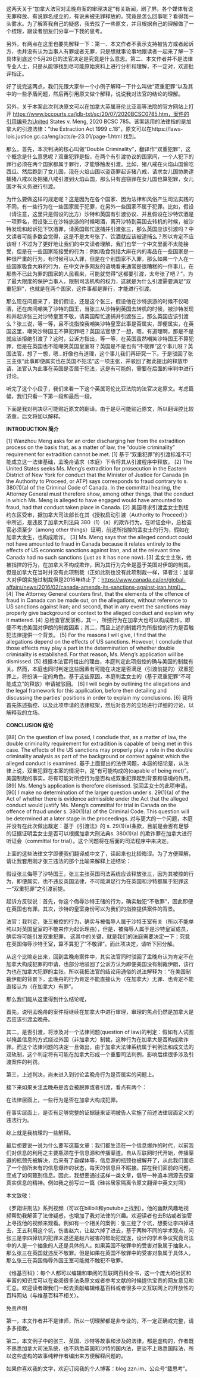 这两天关于“加拿大法官对孟晚舟案的审理决定”有关新闻，刷了屏。各个媒体有说无罪释放、有说罪名成立的，有说未被无罪释放的。究竟是怎么回事呢？看得我一头雾水。为了解答我自己的疑惑，我去找了一些原文，并且根据自己的理解做了一个梳理，跟读者朋友们分享一下我的思考。

另外，有两点在这里也要先解释一下：第一、本文作者不表示支持被告方或者起诉方，也并没有认为当事人有罪或者无罪，只是想就事论事地跟读者一起来了解一下具体到底这个5月26日的法官决定是究竟是什么意思。第二、本文作者并不是法律专业人士，只是从能够找到尽可能原始资料上进行分析和理解，不一定对，欢迎批评指正。

好了说完这两点，我们先跟大家举一个小例子解释一下什么叫做“双重犯罪“以及其中的一些矛盾问题，然后再引用原文做个解释，说说我对法官的结论的理解。

另外，关于本案此次判决原文可以在加拿大英属哥伦比亚高等法院的官方网站上打开
https://www.bccourts.ca/jdb-txt/sc/20/07/2020BCSC0785.htm，案件的引用编号为United States v. Meng, 2020 BCSC 785。该案适用的法律指的是加拿大的引渡法律：”the Extraction Act 1999 c.18”，原文可以在https://laws-lois.justice.gc.ca/eng/acts/e-23.01/page-1.html 找到。

那么，首先，本次判决的核心叫做“Double Criminality”，翻译作“双重犯罪”，这个概念是什么意思呢？双重犯罪是指，在两个有引渡协议的国家间，一个人犯下的罪行必须在两个国家都属于罪行，才能够触发引渡。比如，猪八戒在火焰山国偷吃西瓜、然后跑到了女儿国，现在火焰山国以盗窃罪起诉猪八戒，请求女儿国协助逮捕猪八戒以及把猪八戒引渡到火焰山国，那么只有盗窃罪在女儿国也算犯罪，女儿国才有义务进行引渡。

为什么要做这样的规定呢？这是因为在各个国家、因为法律和风俗产生司法实践的不同，有一些行为在一些国家属于犯罪，在另外一些国家不属于犯罪。比如，假设（请注意，这里只是假设的比方）沙特和英国有引渡协议、并且假设在沙特饮酒是一项罪名，假设张三在沙特旅游的时候喝酒，离开沙特到英国去转机的时候，被沙特发现和起诉犯下饮酒罪，请英国帮忙逮捕并引渡张三，那么英国应该引渡吗？中文读者可能多数会觉得，这是不是太夸张了、饮酒就应该被逮捕么？所以肯定不应该呀！不过为了更好地让我们的中文读者理解，我们也举一个中文里面不太能接受，但是在一些国家能接受的行为：例如吸食包括大麻在内的毒品在一些国家是一种很严重的行为，有时候可以入罪，但是在个别国家不入罪，那么如果一个人在一些国家吸食大麻的行为，在中文许多网友的语境看来通常是很糟糕的一件事儿，在那些不已此为罪的国家的人民看来，可能就觉得“这都要引渡，太夸张了吧？”。为了最大限度的保护当事人，限制司法机构的权力，这就是为什么引渡需要满足“双重犯罪”，也就是在两个国家，这件事都是罪行，才能进行引渡。

那么现在问题来了，我们假设，还是这个张三，假设他在沙特旅游的时候不仅喝酒，还在席间嘲笑了沙特的国王，当张三从沙特到英国去转机的时候，被沙特发现和并起诉张三对沙特皇室不敬，请英国帮忙逮捕并引渡张三，那么英国应该引渡么？张三说，等一等，且不说指控我嘲笑沙特皇室此事是否属实，即便属实，在英国这里，嘲笑沙特国王不算犯罪吧？英国法官想了一想，嗯，有道理啊，那是不是就应该拒绝引渡了？这时，公诉方指出，等一等，在英国虽然嘲笑沙特国王不算犯罪，但是在英国也不能嘲笑英国皇室呀？英国是不是也有“不敬罪”这个事儿呀？英国法官，想了一想，嗯...好像也有道理，这个事儿我们再研究一下。于是驳回了张三主张“此事即便属实也在英国不犯法”这一项主张，并驳回了据此提出的释放申请，法官认为此事在英国是否属于犯法，这是有可能的，需要在后面的审判中进行讨论。

听完了这个小段子，我们来看一下这个英属哥伦比亚法院的法官决定原文。考虑篇幅，我们只看一下第一段和最后一段。

下面是我对判决尽可能贴近原文的翻译。由于是尽可能贴近原文，所以翻译腔比较浓重，后文将加以解释。

**INTRODUCTION 简介**

[1]             Wanzhou Meng asks for an order discharging her from the extradition process on the basis that, as a matter of law, the “double criminality” requirement for extradition cannot be met.
[1] 基于“双重犯罪”的引渡标准不可能成立这一法律基础，孟晚舟请求（本庭）下令将其从引渡程序中释放。
[2]             The United States seeks Ms. Meng’s extradition for prosecution in the Eastern District of New York for conduct that the Minister of Justice for Canada (in the Authority to Proceed, or ATP) says corresponds to fraud contrary to s. 380(1)(a) of the Criminal Code of Canada.  In the committal hearing, the Attorney General must therefore show, among other things, that the conduct in which Ms. Meng is alleged to have engaged would have amounted to fraud, had that conduct taken place in Canada.
[2] 美国寻求引渡孟女士到纽约东区受审，据加拿大司法部长在其《授权启动引渡（Authority to Proceed）》中所述，是违反了加拿大刑法典  380（1）（a）的欺诈行为。在听证会中，总检查官必须至少（among other things）证明，前述所指控的孟女士的行为，假如在加拿大发生，也构成欺诈。
[3]             Ms. Meng says that the alleged conduct could not have amounted to fraud in Canada because it relates entirely to the effects of US economic sanctions against Iran, and at the relevant time Canada had no such sanctions (just as it has none now).
[3] 孟女士主张，她被指控的行为，在加拿大不构成欺诈，因为其行为完全是基于美国对伊朗的制裁，但是加拿大在当时并没有此项制裁（正如此刻也没有此项制裁一样，译者注：加拿大对伊朗实施过制裁但是2016年终止了：https://www.canada.ca/en/global-affairs/news/2016/02/canada-amends-its-sanctions-against-iran.html）。
[4]             The Attorney General counters first, that the elements of the offence of fraud in Canada can be made out, on the allegations, without reference to US sanctions against Iran; and second, that in any event the sanctions may properly give background or context to the alleged conduct and explain why it mattered.
[4] 总检查官反驳称，其一，所控行为在加拿大也可以构成欺诈，即便不考虑美国对伊朗的制裁因素；其二，而且上述的制裁将为所指控的行为是否触犯法律提供一个背景。
[5]             For the reasons I will give, I find that the allegations depend on the effects of US sanctions.  However, I conclude that those effects may play a part in the determination of whether double criminality is established.  For that reason, Ms. Meng’s application will be dismissed.
[5] 根据本法官将给出的理由，本庭判定此项指控的确与美国的制裁有关。然而，本庭也同时判定这些因素有可能在决定是否满足（引渡前提的）双重犯罪上，将扮演一定的角色。基于这些原因，本庭判孟女士的（基于双重犯罪“不可能成立”的释放）申请被驳回。
[6]             I will begin by outlining the allegations and the legal framework for this application, before then detailing and discussing the parties’ positions in order to explain my conclusions.
[6] 我将首先陈述指控、以及此项申请的法律框架，然后对各方的立场进行详细的讨论，以解释我的立场。

**CONCLUSION 结论**

[88]         On the question of law posed, I conclude that, as a matter of law, the double criminality requirement for extradition is capable of being met in this case.  The effects of the US sanctions may properly play a role in the double criminality analysis as part of the background or context against which the alleged conduct is examined.
基于上面提出的法律问题，本庭的结论是，从法律上说，双重犯罪在本案的情况中，是“有可能构成的(capable of being met)”。美国制裁的事实，将有可能对所控行为是否构成双重犯罪起到背景和语境的作用。
[89]         Ms. Meng’s application is therefore dismissed.
驳回孟女士的此项申请。
[90]         I make no determination of the larger question under s. 29(1)(a) of the Act of whether there is evidence admissible under the Act that the alleged conduct would justify Ms. Meng’s committal for trial in Canada on the offence of fraud under s. 380(1)(a) of the Criminal Code.  This question will be determined at a later stage in the proceedings.
对与更大的一个问题，本庭并没有在此次做出裁定：基于《引渡法》的 s. 29(1)(a)条款，目前是会否有足够的证据证明孟女士是否可以根据加拿大刑法典s. 380(1)(a) 的欺诈罪在加拿大进行听证会（committal for trial）。这个问题将在后面的司法程序中来决定。




上面的这些法律文字即便我们翻译成中文了，读起来也比较晦涩。为了方便理解，请让我套用刚才张三违法的那个比喻来解释上述结论：

假设张三侮辱了沙特国王，张三主张英国司法系统应该释放张三，因为其被控的行为，即便属实，也不违反英国法律，不可能满足行为在英国和沙特都属于犯罪这一“双重犯罪”之引渡前提。

起诉方反驳说：首先，你这个侮辱沙特王储的行为，确实触犯“不敬罪”，因此即便在英国也有罪。其次，沙特的皇室身份可以为我们的指控提供案件的背景。

法官：我判定，张三被控的行为，确实与被侮辱人属于沙特王室有关（所以不能单纯以对英国皇室的不敬来作为起诉理由），但是，被侮辱人属于是沙特皇室成员，确实将可能引发双重犯罪，
这其中的关键，就是我们的法庭需要决定一下：究竟在英国侮辱沙特王室，算不算犯了“不敬罪”。而此项决定，请听下回分解。

从这个比喻走出来，回到孟晚舟案件中，其实法官同时驳回了孟晚舟认为肯定不在加拿大构成犯罪的申请，也部分地驳回了公诉方认为即便美国没有制裁伊朗，该行为也在加拿大犯罪的主张。所以我把法官的结论用通俗的说法解释为：“在美国制裁伊朗的背景下，孟晚舟的行为肯定不能直接认为（在加拿大）无罪、也肯定不能直接认为（在加拿大）有罪”。

那么我们能从这里得到什么结论呢，

首先，说明孟晚舟的案件将继续在加拿大中进行审理，审理的焦点仍然是加拿大是否应该引渡孟晚舟。

其二，是否引渡，将涉及对一个法律问题(question of law)的判定：假如有人试图以掩盖信息的方式绕过外国（非加拿大）制裁，这种行为在加拿大是否构成欺诈罪。而这个法律问题的决定一旦做出，由于加拿大法律系统属于判例法和成文法的双轨制，这个判定将有可能在加拿大形成一个重要司法判例，影响后续很多涉及引渡案件的判罚。

第三，上述判决，尚未进入到讨论孟晚舟行为是否属实的问题上。

接下来如果关注孟晚舟是否会被脱罪或者引渡，看点有两个：

在法律层面上，一些行为是否在加拿大构成犯罪。

在事实层面上，是否有足够完整的证据链来证明被告人实施了前述法律层面定义的违法行为。

综上就是我梳理的一些解释。

最后想要说一说为什么要写这篇文章：我们都生活在一个信息爆炸的时代，以前我们对信息的利用之主要瓶颈在于信息源和传播渠道。自从互联网时代开始，传播渠道的瓶颈先被解决，后来有了自媒体等，信息源的瓶颈也被解开了，从此我们面临了一个前所未有的信息爆炸的状态，每天的信息目不暇接。摆在我们面前的问题，变成了如何甄别信息。因此，我想要通过这样一类文章，倡导一种追本溯源去探查真实信息的精神。例如我之前写过一篇《硅谷居家隔离令原文翻译中英文对照》


本文致敬：

《罗翔讲刑法》系列视频（可以在bilibili和youtube上找到）。他的幽默风趣地视频帮助我解答了法律疑惑，也增加了我对法律的兴趣。欢迎读者也去B站或者油管上寻找他的视频来观看。例如有一个相关的案例：张三挖了个坑，想要让李四掉进去，王五利用这个坑，伤害赵六，让赵六掉了进去，基于两种不同的学术观点，问张三是李四掉坑的犯罪未遂还是赵六被害的帮助犯既遂，设计的学术争议究竟司法中的人是一个抽象的人还是具体的人。如果英国不敬罪中的受害对象属于抽象人，那么张三在英国就违反不敬罪。但是如果在英国不敬罪中的受害对象属于具体人，那么张三在英国侮辱外国王室可能就不触犯不敬罪。

《维基百科》：每个人都可以编辑和审阅的互联网百科全书，这一个庞大的社区和丰富的知识库可以在查阅很多法条原文或者参考文献的时候提供宝贵的网友意见和汇总。欢迎读者跟我们一起去贡献编辑维基百科或者很多中文互联网上的开放性的百科网站（与维基百科不相关）。

免责声明

第一，本文作者并不是律师，所以一切理解都是非专业的，不一定正确或完整，请多多指教。

第二，本文例子中的张三、英国、沙特等故事和涉及的法律，都是虚构的，作者既不熟悉加拿大司法系统，也不熟悉英国和沙特的国内法，更谈不上熟悉国际法，所以这些虚构的故事纯粹作者编出来方便解释问题的。

如果你喜欢我的文字，欢迎订阅我的个人博客：blog.zzn.im、公众号“载思考”。

